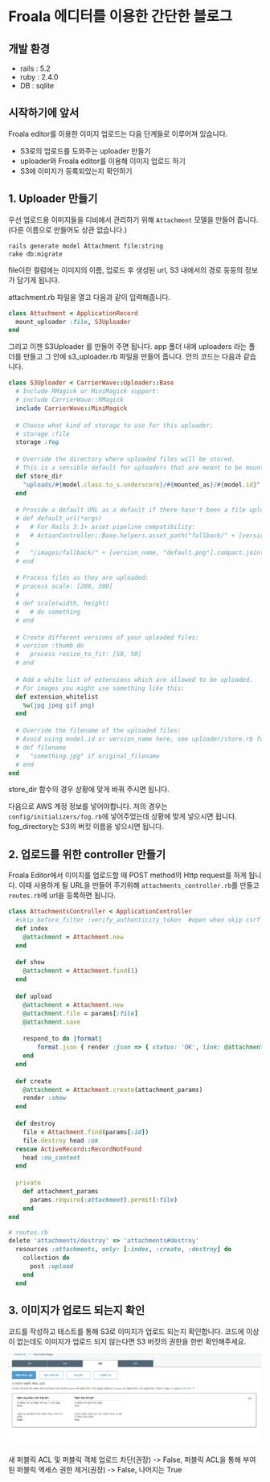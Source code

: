 # Froala 에디터를 이용한 간단한 블로그

## 개발 환경
* rails : 5.2
* ruby : 2.4.0
* DB : sqlite

## 시작하기에 앞서
Froala editor를 이용한 이미지 업로드는 다음 단계들로 이루어져 있습니다.
* S3로의 업로드를 도와주는 uploader 만들기
* uploader와 Froala editor를 이용해 이미지 업로드 하기
* S3에 이미지가 등록되었는지 확인하기

## 1. Uploader 만들기
우선 업로드용 이미지들을 디비에서 관리하기 위해 `Attachment` 모델을 만들어 줍니다. (다른 이름으로 만들어도 상관 없습니다.)
```
rails generate model Attachment file:string
rake db:migrate
```
file이란 컬럼에는 이미지의 이름, 업로드 후 생성된 url, S3 내에서의 경로 등등의 정보가 담기게 됩니다.

attachment.rb 파일을 열고 다음과 같이 입력해줍니다.
```ruby
class Attachment < ApplicationRecord
  mount_uploader :file, S3Uploader
end
```
그리고 이젠 S3Uploader 를 만들어 주면 됩니다. app 폴더 내에 uploaders 라는 폴더를 만들고 그 안에 s3_uploader.rb 파일을 만들어 줍니다. 안의 코드는 다음과 같습니다.
```ruby
class S3Uploader < CarrierWave::Uploader::Base
  # Include RMagick or MiniMagick support:
  # include CarrierWave::RMagick
  include CarrierWave::MiniMagick

  # Choose what kind of storage to use for this uploader:
  # storage :file
  storage :fog

  # Override the directory where uploaded files will be stored.
  # This is a sensible default for uploaders that are meant to be mounted:
  def store_dir
    "uploads/#{model.class.to_s.underscore}/#{mounted_as}/#{model.id}"
  end

  # Provide a default URL as a default if there hasn't been a file uploaded:
  # def default_url(*args)
  #   # For Rails 3.1+ asset pipeline compatibility:
  #   # ActionController::Base.helpers.asset_path("fallback/" + [version_name, "default.png"].compact.join('_'))
  #
  #   "/images/fallback/" + [version_name, "default.png"].compact.join('_')
  # end

  # Process files as they are uploaded:
  # process scale: [200, 300]
  #
  # def scale(width, height)
  #   # do something
  # end

  # Create different versions of your uploaded files:
  # version :thumb do
  #   process resize_to_fit: [50, 50]
  # end

  # Add a white list of extensions which are allowed to be uploaded.
  # For images you might use something like this:
  def extension_whitelist
    %w(jpg jpeg gif png)
  end

  # Override the filename of the uploaded files:
  # Avoid using model.id or version_name here, see uploader/store.rb for details.
  # def filename
  #   "something.jpg" if original_filename
  # end
end
```
store_dir 함수의 경우 상황에 맞게 바꿔 주시면 됩니다. 

다음으로 AWS 계정 정보를 넣어야합니다. 저의 경우는 `config/initializers/fog.rb`에 넣어주었는데 상황에 맞게 넣으시면 됩니다. fog_directory는 S3의 버킷 이름을 넣으시면 됩니다.

## 2. 업로드를 위한 controller 만들기
Froala Editor에서 이미지를 업로드할 때 POST method의 Http request를 하게 됩니다. 이때 사용하게 될 URL을 만들어 주기위해 `attachments_controller.rb`를 만들고 `routes.rb`에 url을 등록하면 됩니다.

```ruby
class AttachmentsController < ApplicationController
  #skip_before_filter :verify_authenticity_token  #open when skip csrf token verify
  def index
    @attachment = Attachment.new
  end
  
  def show
    @attachment = Attachment.find(1)
  end
  
  def upload
    @attachment = Attachment.new
    @attachment.file = params[:file]
    @attachment.save
    
    respond_to do |format|
        format.json { render :json => { status: 'OK', link: @attachment.file.url}}
    end
  end

  def create
    @attachment = Attachment.create(attachment_params)
    render :show
  end

  def destroy 
    file = Attachment.find(params[:id]) 
    file.destroy head :ok 
  rescue ActiveRecord::RecordNotFound 
    head :no_content 
  end 
  
  private
    def attachment_params
      params.require(:attachment).permit(:file)
    end
end
```

```ruby
# routes.rb
delete 'attachments/destroy' => 'attachments#destroy' 
  resources :attachments, only: [:index, :create, :destroy] do 
    collection do 
      post :upload 
    end 
  end
```

## 3. 이미지가 업로드 되는지 확인
코드를 작성하고 테스트를 통해 S3로 이미지가 업로드 되는지 확인합니다. 코드에 이상이 없는데도 이미지가 업로드 되지 않는다면 S3 버킷의 권한을 한번 확인해주세요.

![alt text](./S3.png)


새 퍼블릭 ACL 및 퍼블릭 객체 업로드 차단(권장) -> False, 
퍼블릭 ACL을 통해 부여된 퍼블릭 엑세스 권한 제거(권장) -> False,
나머지는 True
